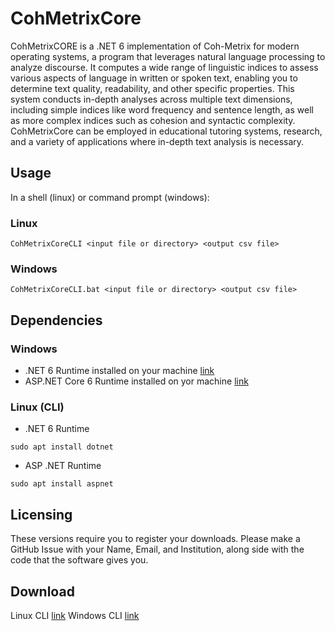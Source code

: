 # CohMetrixCore

CohMetrixCORE is a .NET 6 implementation of Coh-Metrix for modern operating systems, a program that leverages natural language processing to analyze discourse. It computes a wide range of linguistic indices to assess various aspects of language in written or spoken text, enabling you to determine text quality, readability, and other specific properties. This system conducts in-depth analyses across multiple text dimensions, including simple indices like word frequency and sentence length, as well as more complex indices such as cohesion and syntactic complexity. CohMetrixCore can be employed in educational tutoring systems, research, and a variety of applications where in-depth text analysis is necessary.


## Usage
In a shell (linux) or command prompt (windows):

### Linux
`CohMetrixCoreCLI <input file or directory> <output csv file>`

### Windows
`CohMetrixCoreCLI.bat <input file or directory> <output csv file>`

## Dependencies

### Windows

- .NET 6 Runtime installed on your machine [link](https://dotnet.microsoft.com/en-us/download/dotnet/thank-you/runtime-desktop-6.0.16-windows-x64-installer)
- ASP.NET Core 6 Runtime installed on yor machine [link](https://dotnet.microsoft.com/en-us/download/dotnet/thank-you/runtime-aspnetcore-6.0.16-windows-x64-installer)

### Linux (CLI)

- .NET 6 Runtime

`sudo apt install dotnet`

- ASP .NET Runtime

`sudo apt install aspnet`

## Licensing

These versions require you to register your downloads. Please make a GitHub Issue with your Name, Email, and Institution, along side with the code that the software gives you.

## Download
Linux CLI [link](https://livememphis-my.sharepoint.com/:u:/g/personal/jrhaner_memphis_edu/EY3WEDKxilVPsWK5Fs08wjQBTRQ5rmP4Yt-sTd-G49zkNg?e=R949N8)
Windows CLI [link](https://livememphis-my.sharepoint.com/:u:/g/personal/jrhaner_memphis_edu/ETJiwBEgDU1BnPIMgptfW44BJVfMTu91AQMM6nOmRub3pw?e=ZVYO1S)

